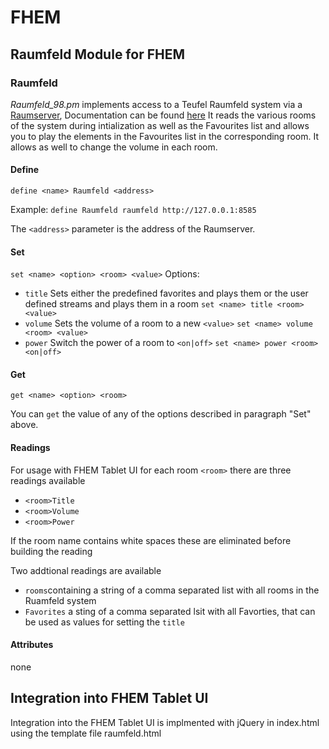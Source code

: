 # FHEM

## Raumfeld Module for FHEM

### Raumfeld

*Raumfeld_98.pm* implements access to a Teufel Raumfeld system via a [Raumserver](https://github.com/ChriD/node-raumserver), Documentation can be found [here](https://github.com/ChriD/Raumserver/wiki/Available-control-and-data-requests)
It reads the various rooms of the system during intialization as well as the Favourites list and allows you to play the elements in the Favourites list in the
corresponding room. It allows as well to change the volume in each room. 


#### Define
`define <name> Raumfeld <address>`
    
Example: `define Raumfeld raumfeld http://127.0.0.1:8585`

The `<address>` parameter is the address of the Raumserver.

    
    
#### Set
`set <name> <option> <room> <value>`
Options:
* `title`
    Sets either the predefined favorites and plays them or the user defined streams and plays them in a room
    `set <name> title <room> <value>`
* `volume`
    Sets the volume of a room to a new `<value>`
    `set <name> volume <room> <value>`
* `power`
    Switch the power of a room to `<on|off>`
    `set <name> power <room> <on|off>`

#### Get
`get <name> <option> <room>`
    
You can `get` the value of any of the options described in 
paragraph "Set" above.

#### Readings
For usage with FHEM Tablet UI for each room `<room>` there are three readings available
* `<room>Title`
* `<room>Volume`
* `<room>Power`

If the room name contains white spaces these are eliminated before building the reading

Two addtional readings are available
* `rooms`containing a string of a comma separated list with all rooms in the Ruamfeld system
* `Favorites` a sting of a comma separated lsit with all Favorties, that can be used as values for setting the `title`

#### Attributes
none 


## Integration into FHEM Tablet UI

Integration into the FHEM Tablet UI is implmented with jQuery in index.html using the template file raumfeld.html